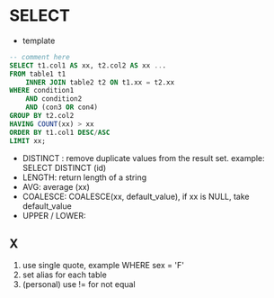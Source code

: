 # SELECT

- template
```sql
-- comment here 
SELECT t1.col1 AS xx, t2.col2 AS xx ...
FROM table1 t1
    INNER JOIN table2 t2 ON t1.xx = t2.xx
WHERE condition1 
    AND condition2
    AND (con3 OR con4)
GROUP BY t2.col2
HAVING COUNT(xx) > xx
ORDER BY t1.col1 DESC/ASC
LIMIT xx;
```

- DISTINCT : remove duplicate values from the result set. example: SELECT DISTINCT (id)
- LENGTH: return length of a string
- AVG: average (xx)
- COALESCE: COALESCE(xx, default_value), if xx is NULL, take default_value
- UPPER / LOWER: 

## X
1. use single quote, example WHERE sex = 'F'
2. set alias for each table
3. (personal) use != for not equal




